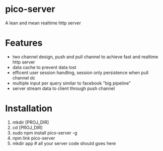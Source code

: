 pico-server
===========

A lean and mean realtime http server

Features
========
* two channel design, push and pull channel to achieve fast and realtime http server
* data cache to prevent data lost
* efficent user session handling, session only persistence when pull channel dc
* multiple input per query similar to facebook "big pipeline"
* server stream data to client through push channel

Installation
============
 1) mkdir [PROJ_DIR]
 2) cd [PROJ_DIR]
 3) sudo npm install pico-server -g
 4) npm link pico-server
 5) mkdir app # all your server code should goes here
